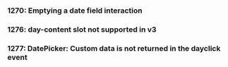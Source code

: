 
<Example class="space-y-3" centered>
  <h3>1270: Emptying a date field interaction</h3>
  <Github1270 />
</Example>

<Example class="space-y-3" centered>
  <h3>1276: day-content slot not supported in v3</h3>
  <Github1276 />
</Example>

<Example class="space-y-3" centered>
  <h3>1277: DatePicker: Custom data is not returned in the dayclick event</h3>
  <Github1277 />
</Example>